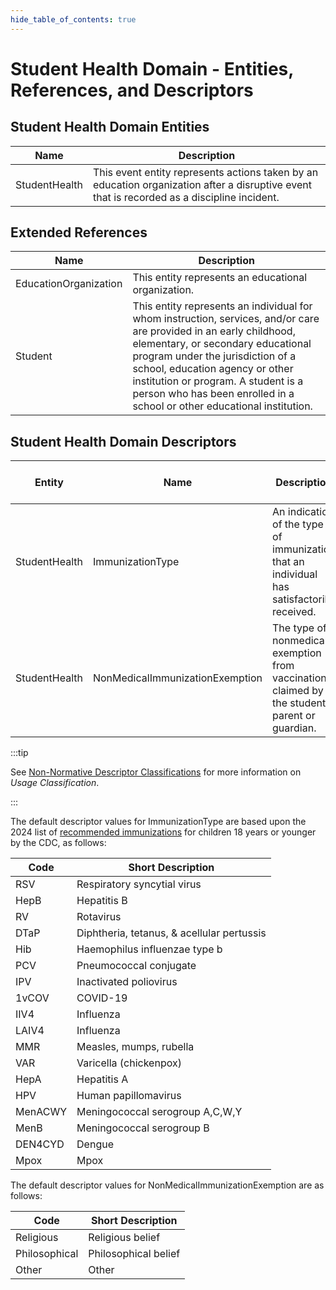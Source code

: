 ```yaml
---
hide_table_of_contents: true
---
```


# Student Health Domain - Entities, References, and Descriptors

## Student Health Domain Entities

| **Name**      | **Description**                                                                                                                             |
| ------------- | ------------------------------------------------------------------------------------------------------------------------------------------- |
| StudentHealth | This event entity represents actions taken by an education organization after a disruptive event that is recorded as a discipline incident. |

## Extended References

| Name                  | Description                                                                                                                                                                                                                                                                                                                                       |
| --------------------- | ------------------------------------------------------------------------------------------------------------------------------------------------------------------------------------------------------------------------------------------------------------------------------------------------------------------------------------------------- |
| EducationOrganization | This entity represents an educational organization.                                                                                                                                                                                                                                                                                               |
| Student               | This entity represents an individual for whom instruction, services, and/or care are provided in an early childhood, elementary, or secondary educational program under the jurisdiction of a school, education agency or other institution or program. A student is a person who has been enrolled in a school or other educational institution. |

## Student Health Domain Descriptors

| Entity        | Name                            | Description                                                                                    | Usage Classification | EDFacts Mapping | Commonly Used | Commonly State-Defined |
| ------------- | ------------------------------- | ---------------------------------------------------------------------------------------------- | -------------------- | --------------- | ------------- | ---------------------- |
| StudentHealth | ImmunizationType                | An indication of the type of immunization that an individual has satisfactorily received.      | Standard             |                 | Yes           | Yes                    |
| StudentHealth | NonMedicalImmunizationExemption | The type of nonmedical exemption from vaccination claimed by the student's parent or guardian. | Local                |                 | Yes           |                        |

:::tip

See [Non-Normative Descriptor Classifications](/reference/data-exchange/udm/non-normative-descriptor-classifications) for more information on _Usage Classification_.

:::

The default descriptor values for ImmunizationType are based upon the 2024 list of [recommended immunizations](https://www.cdc.gov/vaccines/schedules/hcp/imz/child-adolescent.html) for children 18 years or younger by the CDC, as follows:

| Code    | Short Description                          |
| ------- | ------------------------------------------ |
| RSV     | Respiratory syncytial virus                |
| HepB    | Hepatitis B                                |
| RV      | Rotavirus                                  |
| DTaP    | Diphtheria, tetanus, & acellular pertussis |
| Hib     | Haemophilus influenzae type b              |
| PCV     | Pneumococcal conjugate                     |
| IPV     | Inactivated poliovirus                     |
| 1vCOV   | COVID-19                                   |
| IIV4    | Influenza                                  |
| LAIV4   | Influenza                                  |
| MMR     | Measles, mumps, rubella                    |
| VAR     | Varicella (chickenpox)                     |
| HepA    | Hepatitis A                                |
| HPV     | Human papillomavirus                       |
| MenACWY | Meningococcal serogroup A,C,W,Y            |
| MenB    | Meningococcal serogroup B                  |
| DEN4CYD | Dengue                                     |
| Mpox    | Mpox                                       |

The default descriptor values for NonMedicalImmunizationExemption are as follows:

| Code          | Short Description    |
| ------------- | -------------------- |
| Religious     | Religious belief     |
| Philosophical | Philosophical belief |
| Other         | Other                |
